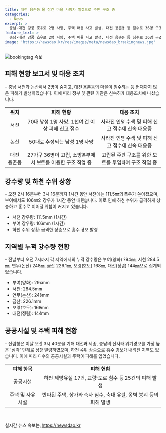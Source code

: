 ```yaml
---
title: 대전 용촌동 물 잠긴 마을 사망자 발생으로 주민 구조 중
categories:
  - News
excerpt: >
  충남·대전 강풍 호우로 2명 사망, 주택 매몰 사고 발생. 대전 용촌동 등 침수로 36명 구조 중. 충남 지역에는 100㎜ 이상 강우로 인명·재산 피해 발생. 산사태 위기 경보 심각 단계로 상향. 홍수경보·홍수예비특보 등 다수 발령. 도로·교량 침수, 문화재 피해 등 공공시설 25건 피해. ※CBS노컷뉴스 기자 제보: jebo@cbs.co.kr, 카카오톡: @노컷뉴스, 사이트: https://url.kr/b71afn
feature_text: >
  충남·대전 강풍 호우로 2명 사망, 주택 매몰 사고 발생. 대전 용촌동 등 침수로 36명 구조 중. 충남 지역에는 100㎜ 이상 강우로 인명·재산 피해 발생. 산사태 위기 경보 심각 단계로 상향. 홍수경보·홍수예비특보 등 다수 발령. 도로·교량 침수, 문화재 피해 등 공공시설 25건 피해. ※CBS노컷뉴스 기자 제보: jebo@cbs.co.kr, 카카오톡: @노컷뉴스, 사이트: https://url.kr/b71afn
image: 'https://newsdao.kr/res/images/meta/newsdao_breakingnews.jpg'
---
```


<p><img src="https://newsdao.kr/res/images/meta/newsdao_breakingnews.jpg" alt="bookingtag 속보" /></p>

<h2 data-ke-size="size26">피해 현황 보고서 및 대응 조치</h2>

<p>- 충남 서천과 논산에서 2명이 숨지고, 대전 용촌동의 마을이 침수되는 등 현재까지 많은 피해가 발생하였습니다. 이에 따라 정부 및 관련 기관은 신속하게 대응조치에 나섰습니다.</p>

<table>
  <tr>
    <td style="text-align: center; height: 17px;"><b>위치</b></td>
    <td style="text-align: center; height: 17px;"><b>피해 현황</b></td>
    <td style="text-align: center; height: 17px;"><b>대응 조치</b></td>
  </tr>
  <tr>
    <td style="text-align: center; height: 17px;">서천</td>
    <td style="text-align: center; height: 17px;">70대 남성 1명 사망, 1천여 건 이상 피해 신고 접수</td>
    <td style="text-align: center; height: 17px;">사라진 인명 수색 및 피해 신고 접수에 신속 대응중</td>
  </tr>
  <tr>
    <td style="text-align: center; height: 17px;">논산</td>
    <td style="text-align: center; height: 17px;">50대로 추정되는 남성 1명 사망</td>
    <td style="text-align: center; height: 17px;">사라진 인명 수색 및 피해 신고 접수에 신속 대응중</td>
  </tr>
  <tr>
    <td style="text-align: center; height: 17px;">대전 용촌동</td>
    <td style="text-align: center; height: 17px;">27가구 36명이 고립, 소방본부에서 보트를 이용한 구조 작업 중</td>
    <td style="text-align: center; height: 17px;">고립된 주민 구조를 위한 보트를 투입하여 구조 작업 중</td>
  </tr>
</table>

<h2 data-ke-size="size26">강수량 및 하천 수위 상황</h2>

<p>- 오전 2시 16분부터 3시 16분까지 1시간 동안 서천에는 111.5㎜의 폭우가 쏟아졌으며, 부여에서도 106㎜의 강우가 1시간 동안 내렸습니다. 이로 인해 하천 수위가 급격하게 상승하고 홍수로 이어질 위험이 커지고 있습니다.</p>

<ul>
  <li>서천 강우량: 111.5mm (1시간)</li>
  <li>부여 강우량: 106mm (1시간)</li>
  <li>하천 수위 상황: 급격한 상승으로 홍수 경보 발령</li>
</ul>

<h2 data-ke-size="size26">지역별 누적 강수량 현황</h2>

<p>- 전날부터 오전 7시까지 각 지역에서의 누적 강수량은 부여(양화) 294㎜, 서천 284.5㎜, 연무(논산) 248㎜, 금산 226.1㎜, 보령(호도) 168㎜, 대전(정림) 144㎜으로 집계되었습니다.</p>

<ul>
  <li>부여(양화): 294mm</li>
  <li>서천: 284.5mm</li>
  <li>연무(논산): 248mm</li>
  <li>금산: 226.1mm</li>
  <li>보령(호도): 168mm</li>
  <li>대전(정림): 144mm</li>
</ul>

<h2 data-ke-size="size26">공공시설 및 주택 피해 현황</h2>

<p>- 산림청은 이날 오전 3시 40분을 기해 대전과 세종, 충남의 산사태 위기경보를 가장 높은 '심각' 단계로 상향 발령하였으며, 하천 수위 상승으로 홍수 경보가 내려진 지역도 있습니다. 이에 따라 다수의 공공시설과 주택이 피해를 입었습니다.</p>

<table>
  <tr>
    <td style="text-align: center; height: 17px;"><b>피해 항목</b></td>
    <td style="text-align: center; height: 17px;"><b>피해 현황</b></td>
  </tr>
  <tr>
    <td style="text-align: center; height: 17px;">공공시설</td>
    <td style="text-align: center; height: 17px;">하천 제방유실 17건, 교량·도로 침수 등 25건의 피해 발생</td>
  </tr>
  <tr>
    <td style="text-align: center; height: 17px;">주택 및 사유시설</td>
    <td style="text-align: center; height: 17px;">반파된 주택, 상가와 축사 침수, 축대 유실, 옹벽 붕괴 등의 피해 발생</td>
  </tr>
</table>

<p data-ke-size="size16">&nbsp;</p>
실시간 뉴스 속보는, <a href="https://newsdao.kr" rel="dofollow">https://newsdao.kr</a>



